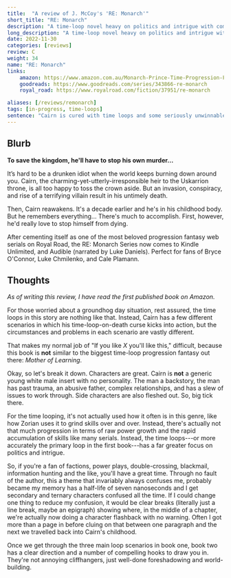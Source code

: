 ```yaml
---
title:  "A review of J. McCoy's 'RE: Monarch'"
short_title: "RE: Monarch"
description: "A time-loop novel heavy on politics and intrigue with complex characters."
long_description: "A time-loop novel heavy on politics and intrigue with complex characters."
date: 2022-11-30
categories: [reviews]
review: C
weight: 34
name: "RE: Monarch"
links:
    amazon: https://www.amazon.com.au/Monarch-Prince-Time-Progression-Fantasy-ebook/dp/B09PQGG7VV
    goodreads: https://www.goodreads.com/series/343866-re-monarch
    royal_road: https://www.royalroad.com/fiction/37951/re-monarch

aliases: [/reviews/remonarch]
tags: [in-progress, time-loops]
sentence: "Cairn is cured with time loops and some seriously unwinnable scenarios."
---
```




## Blurb

**To save the kingdom, he'll have to stop his own murder...**

It’s hard to be a drunken idiot when the world keeps burning down around you. Cairn, the charming-yet-utterly-irresponsible heir to the Uskarrion throne, is all too happy to toss the crown aside. But an invasion, conspiracy, and rise of a terrifying villain result in his untimely death.

Then, Cairn reawakens. It's a decade earlier and he's in his childhood body. But he remembers everything...
There's much to accomplish. First, however, he'd really love to stop himself from dying.

After cementing itself as one of the most beloved progression fantasy web serials on Royal Road, the RE: Monarch Series now comes to Kindle Unlimited, and Audible (narrated by Luke Daniels). Perfect for fans of Bryce O'Connor, Luke Chmilenko, and Cale Plamann.


## Thoughts

*As of writing this review, I have read the first published book on Amazon.*

For those worried about a groundhog day situation, rest assured, the time loops in this story are nothing like that. Instead, Cairn has a few different scenarios in which his time-loop-on-death curse kicks into action, but the circumstances and problems in each scenario are vastly different.

That makes my normal job of "If you like *X* you'll like this," difficult, because this book is **not** similar to the biggest time-loop progression fantasy out there: *Mother of Learning*.

Okay, so let's break it down. Characters are great. Cairn is **not** a generic young white male insert with no personality. The man a backstory, the man has past trauma, an abusive father, complex relationships, and has a slew of issues to work through. Side characters are also fleshed out. So, big tick there. 

For the time looping, it's not actually used how it often is in this genre, like how Zorian uses it to grind skills over and over. Instead, there's actually not that much progression in terms of raw power growth and the rapid accumulation of skills like many serials. Instead, the time loops---or more accurately the primary loop in the first book---has a far greater focus on politics and intrigue.

So, if you're a fan of factions, power plays, double-crossing, blackmail, information hunting and the like, you'll have a great time. Through no fault of the author, this a theme that invariably always confuses me, probably became my memory has a half-life of seven nanoseconds and I get secondary and ternary characters confused all the time. If I could change one thing to reduce my confusion, it would be clear breaks (literally just a line break, maybe an epigraph) showing where, in the middle of a chapter, we're actually now doing a character flashback with no warning. Often I got more than a page in before cluing on that between one paragraph and the next we travelled back into Cairn's childhood.

Once we get through the three main loop scenarios in book one, book two has a clear direction and a number of compelling hooks to draw you in. They're not annoying cliffhangers, just well-done foreshadowing and world-building.
